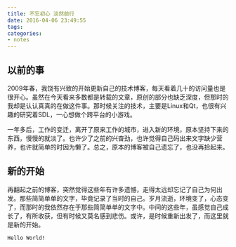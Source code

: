 ```yaml
---
title: 不忘初心 淡然前行
date: 2016-04-06 23:49:55
tags:
categories:
- notes
---
```


## 以前的事
2009年春，我饶有兴致的开始更新自己的技术博客，每天看着几十的访问量也是很开心。虽然在今天看来多数都是转载的文章，原创的部分也缺乏深度，但那时的我却是认认真真的在做这件事。那时候关注的技术，主要是Linux和Qt，也很有兴趣的研究着SDL，一心想做个跨平台的小游戏。

一年多后，工作的变迁，离开了原来工作的城市，进入新的环境，原本坚持下来的东西，慢慢的就淡了。也许少了之前的兴奋劲，也许觉得自己码出来文字缺少营养，也许就简单的时因为懒了。总之，原本的博客被自己遗忘了，也没再拾起来。

## 新的开始
再翻起之前的博客，突然觉得这些年有许多遗憾，走得太远却忘记了自己为何出发。那些简简单单的文字，毕竟记录了当时的自己。岁月流逝，环境变了，心态变了，而那时的我依然存在于那些简简单单的文字中。中间的这些年，虽感觉自己成长了，有所收获，但有时候又莫名感到悲伤。或许，是时候重新出发了，而这里就是新的开始。
```
Hello World!
```
